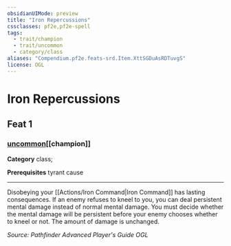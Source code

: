 ```yaml
---
obsidianUIMode: preview
title: "Iron Repercussions"
cssclasses: pf2e,pf2e-spell
tags:
  - trait/champion
  - trait/uncommon
  - category/class
aliases: "Compendium.pf2e.feats-srd.Item.XttSGDuAsRDTuvgS"
license: OGL
---
```

# Iron Repercussions
## Feat 1
### [uncommon](uncommon "Uncommon Rarity Trait")[[champion]]

**Category** class; 



**Prerequisites** tyrant cause
* * *
Disobeying your [[Actions/Iron Command|Iron Command]] has lasting consequences. If an enemy refuses to kneel to you, you can deal persistent mental damage instead of normal mental damage. You must decide whether the mental damage will be persistent before your enemy chooses whether to kneel or not. The amount of damage is unchanged.

*Source: Pathfinder Advanced Player's Guide*
*OGL*